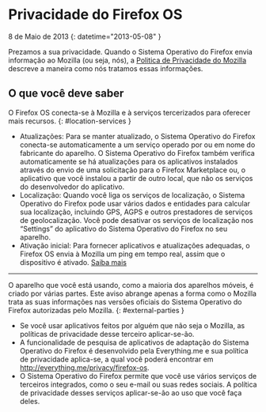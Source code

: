 # Privacidade do Firefox OS

8 de Maio de 2013
{: datetime="2013-05-08" }

Prezamos a sua privacidade. Quando o Sistema Operativo do Firefox envia informação ao Mozilla (ou seja, nós), a [Politica de Privacidade do Mozilla](http://www.mozilla.org/pt-BR/privacy/) descreve a maneira como nós tratamos essas informações.

## O que você deve saber

O Firefox OS conecta-se à Mozilla e à serviços tercerizados para oferecer mais recursos.
{: #location-services }

* Atualizações: Para se manter atualizado, o Sistema Operativo do Firefox conecta-se automaticamente a um serviço operado por ou em nome do fabricante do aparelho. O Sistema Operativo do Firefox também verifica automaticamente se há atualizações para os aplicativos instalados através do envio de uma solicitação para o Firefox Marketplace ou, o aplicativo que você instalou a partir de outro local, que não os serviços do desenvolvedor do aplicativo.
* Localização: Quando você liga os serviços de localização, o Sistema Operativo do Firefox pode usar vários dados e entidades para calcular sua localização, incluindo GPS, AGPS e outros prestadores de serviços de geolocalização. Você pode desativar os serviços de localização nos “Settings” do aplicativo do Sistema Operativo do Firefox no seu aparelho.
* Ativação inicial: Para fornecer aplicativos e atualizações adequadas, o Firefox OS envia à Mozilla um ping em tempo real, assim que o dispositivo é ativado. [Saiba mais](https://wiki.mozilla.org/FirefoxOS/Metrics)

---------------------------------------

O aparelho que você está usando, como a maioria dos aparelhos móveis, é criado por várias partes. Este aviso abrange apenas a forma como o Mozilla trata as suas informações nas versões oficiais do Sistema Operativo do Firefox autorizadas pelo Mozilla.
{: #external-parties }

* Se você usar aplicativos feitos por alguém que não seja o Mozilla, as políticas de privacidade desse terceiro aplicar-se-ão.
* A funcionalidade de pesquisa de aplicativos de adaptação do Sistema Operativo do Firefox é desenvolvido pela Everything.me e sua política de privacidade aplica-se, a qual você poderá encontrar em <http://everything.me/privacy/firefox-os>.
* O Sistema Operativo do Firefox permite que você use vários serviços de terceiros integrados, como o seu e-mail ou suas redes sociais. A política de privacidade desses serviços aplicar-se-ão ao uso que você faça deles.
